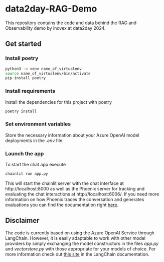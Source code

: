 # data2day-RAG-Demo

This repository contains the code and data behind the RAG and Observability demo by inovex at data2day 2024.

## Get started

### Install poetry

```bash
python3 -m venv name_of_virtualenv
source name_of_virtualenv/bin/activate
pip install poetry
```
### Install requirements

Install the dependencies for this project with poetry

```bash
poetry install
```

### Set environment variables
Store the necessary information about your Azure OpenAI model deployments in the _.env_ file.

### Launch the app
To start the chat app execute

```bash
chainlit run app.py
```

This will start the chainlit server with the chat interface at http://localhost:8000
as well as the Phoenix server for tracking and evaluating the chat interactions at http://localhost:6006/.
If you need more information on how Phoenix traces the conversation and generates evaluations
you can find the documentation right [here](https://docs.arize.com/phoenix).

## Disclaimer

The code is currently based on using the Azure OpenAI Service through LangChain.
However, it is easily adaptable to work with other model providers by simply exchanging
the model constructors in the files _app.py_ and _vectorstore.py_ with those appropriate for your models of choice.
For more information check out [this site](https://js.langchain.com/v0.2/docs/integrations/chat/) in the LangChain documentation.